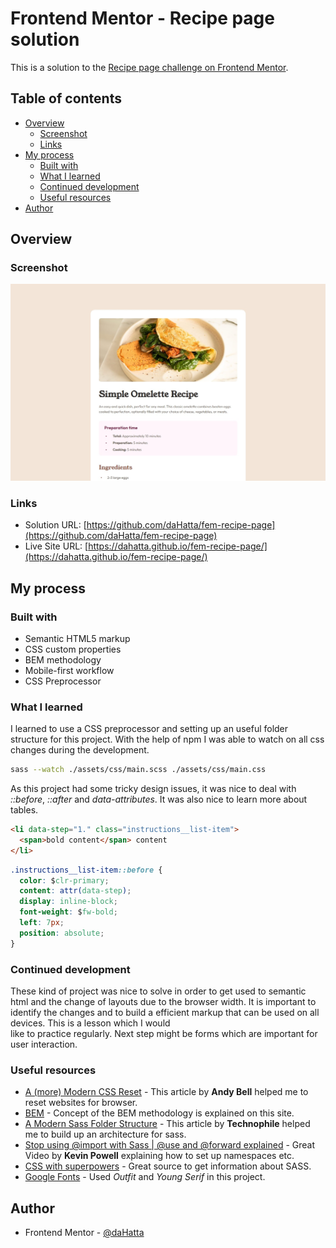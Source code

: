 # Frontend Mentor - Recipe page solution

This is a solution to the [Recipe page challenge on Frontend Mentor](https://www.frontendmentor.io/challenges/recipe-page-KiTsR8QQKm).

## Table of contents

- [Overview](#overview)
  - [Screenshot](#screenshot)
  - [Links](#links)
- [My process](#my-process)
  - [Built with](#built-with)
  - [What I learned](#what-i-learned)
  - [Continued development](#continued-development)
  - [Useful resources](#useful-resources)
- [Author](#author)

## Overview

### Screenshot

![Recipe page solution](./screenshot.jpg)

### Links

- Solution URL: [https://github.com/daHatta/fem-recipe-page](https://github.com/daHatta/fem-recipe-page)
- Live Site URL: [https://dahatta.github.io/fem-recipe-page/](https://dahatta.github.io/fem-recipe-page/)

## My process

### Built with

- Semantic HTML5 markup
- CSS custom properties
- BEM methodology
- Mobile-first workflow
- CSS Preprocessor

### What I learned

I learned to use a CSS preprocessor and setting up an useful folder structure for this project.
With the help of npm I was able to watch on all css changes during the development.

```bash
sass --watch ./assets/css/main.scss ./assets/css/main.css
```

As this project had some tricky design issues, it was nice to deal with _::before_, _::after_ and
_data-attributes_. It was also nice to learn more about tables.

```html
<li data-step="1." class="instructions__list-item">
  <span>bold content</span> content
</li>
```

```css
.instructions__list-item::before {
  color: $clr-primary;
  content: attr(data-step);
  display: inline-block;
  font-weight: $fw-bold;
  left: 7px;
  position: absolute;
}
```

### Continued development

These kind of project was nice to solve in order to get used to semantic html and the change of layouts due to the browser width.
It is important to identify the changes and to build a efficient markup that can be used on all devices. This is a lesson which I would  
like to practice regularly. Next step might be forms which are important for user interaction.

### Useful resources

- [A (more) Modern CSS Reset](https://piccalil.li/blog/a-more-modern-css-reset/) - This article by **Andy Bell** helped me to reset websites for browser.
- [BEM](https://getbem.com/) - Concept of the BEM methodology is explained on this site.
- [A Modern Sass Folder Structure](https://dev.to/dostonnabotov/a-modern-sass-folder-structure-330f) - This article by **Technophile** helped me to build up an architecture for sass.
- [Stop using @import with Sass | @use and @forward explained](https://www.youtube.com/watch?v=CR-a8upNjJ0) - Great Video by **Kevin Powell** explaining how to set up namespaces etc.
- [CSS with superpowers](https://sass-lang.com/) - Great source to get information about SASS.
- [Google Fonts]() - Used _Outfit_ and _Young Serif_ in this project.

## Author

- Frontend Mentor - [@daHatta](https://www.frontendmentor.io/profile/daHatta)
